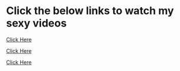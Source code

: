 # Click the below links to watch my sexy videos 

[Click Here](https://hoglinsu.com/4/6748577)

[Click Here](https://hoglinsu.com/4/6748577)

[Click Here](https://hoglinsu.com/4/6748577)

